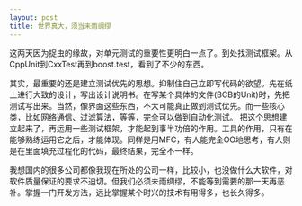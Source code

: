 ```yaml
---
layout: post
title: 世界真大，须当未雨绸缪
---
```

这两天因为捉虫的缘故，对单元测试的重要性更明白一点了。到处找测试框架。从CppUnit到CxxTest再到boost.test，看到了不少的东西。

其实，最重要的还是建立测试优先的思想。抑制住自己立即写代码的欲望。先在纸上进行大致的设计，写出设计说明书。在写某个具体的文件(BCB的Unit)时，先把测试写出来。当然，像界面这些东西，不大可能真正做到测试优先。而一些核心类，比如网络通信、过滤算法，等等，完全可以做到自动化测试。 把这个思想建立起来了，再运用一些测试框架，才能起到事半功倍的作用。工具的作用，只有在能够熟练运用它之后，才能体现。同样是用MFC，有人能完全OO地思考，有人则是在里面填充过程化的代码，最终结果，完全不一样。

我想国内的很多公司都像我现在所处的公司一样，比较小，也没做什么大软件，对软件质量保证的要求不迫切。但我们必须未雨绸缪，不能等到需要的那一天再恶补。掌握一门开发方法，远比掌握某个时兴的技术有用得多，也长久得多。

